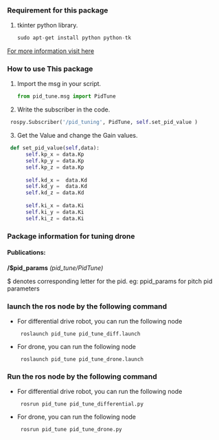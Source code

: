 
### Requirement for this package
1. tkinter python library. 

    ```python
    sudo apt-get install python python-tk
    ```
[For more information visit here](http://www.greenteapress.com/thinkpython/swampy/install.html)

### How to use This package
1. Import the msg in your script. 
    ```python
    from pid_tune.msg import PidTune
    ```
2. Write the subscriber in the code. 
  ```python
   rospy.Subscriber('/pid_tuning', PidTune, self.set_pid_value )
  ```
3. Get the Value and change the Gain values.
  ```python
   def set_pid_value(self,data):
		self.kp_x = data.Kp 
		self.kp_y = data.Kp 
		self.kp_z = data.Kp
		
		self.kd_x =  data.Kd
		self.kd_y =  data.Kd
		self.kd_z = data.Kd
		
		self.ki_x = data.Ki
		self.ki_y = data.Ki
		self.ki_z = data.Ki
  ```

### Package information for tuning drone

#### Publications:
**/$pid_params** *(pid_tune/PidTune)* <br />

$ denotes corresponding letter for the pid. eg: ppid_params for pitch pid parameters

### launch the ros node by the following command
+ For differential drive robot, you can run the following node
  ```
   roslaunch pid_tune pid_tune_diff.launch
  ```
+ For drone, you can run the following node

  ```
   roslaunch pid_tune pid_tune_drone.launch
  ```
### Run the ros node by the following command
+ For differential drive robot, you can run the following node
  ```
   rosrun pid_tune pid_tune_differential.py
  ```
+ For drone, you can run the following node

  ```
   rosrun pid_tune pid_tune_drone.py
  ```

